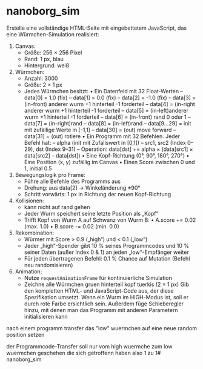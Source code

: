 # nanoborg_sim
Erstelle eine vollständige HTML-Seite mit eingebettetem JavaScript, das eine Würmchen-Simulation realisiert:
1. Canvas:
   * Größe: 256 × 256 Pixel
   * Rand: 1 px, blau
   * Hintergrund: weiß
2. Würmchen:
   * Anzahl: 3000
   * Größe: 2 × 1 px
   * Jedes Würmchen besitzt:
     • Ein Datenfeld mit 32 Float-Werten
     – data\[0] = 1.0 (fix)
     – data\[1] = 0.0 (fix)
     – data\[2] = -1.0 (fix)
     – data\[3] = (in-front) anderer wurm +1 hinterteil -1 forderteil
     – data\[4] = (in-right anderer wurm +1 hinterteil -1 forderteil
     – data\[5] = (in-left)anderer wurm +1 hinterteil -1 forderteil
     – data\[6] = (in-front) rand 0 oder 1
     – data\[7] = (in-right)rand
     – data\[8] = (in-left)rand
     – data\[9…29] = init mit zufällige Werte in \[-1,1]
     – data\[30] =  (out) move forward
     – data\[31] =  (out) rotiere
     • Ein Programm mit 32 Befehlen. Jeder Befehl hat:
     – alpha (init mit Zufallswert in \[0,1])
     – src1, src2 (Index 0–29), dst (Index 9–31)
     – Operation: data\[dst] += alpha × (data\[src1] × data\[src2] – data\[dst])
     • Eine Kopf-Richtung (0°, 90°, 180°, 270°)
     • Eine Position (x, y) zufällig im Canvas
     • Einen Score zwischen 0 und 1, initial 0.5
3. Bewegungslogik pro Frame:
   * Führe alle Befehle des Programms aus
   * Drehung: aus data\[2] → Winkeländerung ±90°
   * Schritt vorwärts: 1 px in Richtung der neuen Kopf-Richtung
4. Kollisionen:
   * kann nicht auf rand gehen
   * Jeder Wurm speichert seine letzte Position als „Kopf“
   * Trifft Kopf von Wurm A auf Schwanz von Wurm B:
     • A.score += 0.02 (max. 1.0)
     • B.score -= 0.02 (min. 0.0)
5. Rekombination:
   * Würmer mit Score > 0.9 („high“) und < 0.1 („low“)
   * Jeder „high“-Spender gibt 10 % seines Programmcodes und 10 % seiner Daten (außer Index 0 & 1) an jeden „low“-Empfänger weiter
   * Für jeden übertragenen Befehl: 0.1 % Chance auf Mutation (Befehl neu randomisieren)
6. Animation:
   * Nutze `requestAnimationFrame` für kontinuierliche Simulation
   * Zeichne alle Würmchen gruen hinterteil kopf tuerkis  (2 × 1 px)
Gib den kompletten HTML- und JavaScript-Code aus, der diese Spezifikation umsetzt.
Wenn ein Wurm im HIGH-Modus ist, soll er durch rote Farbe ersichtlich sein. Außerdem füge Schieberegler hinzu, mit denen man das Programm mit anderen Parametern initialisieren kann

nach einem programm transfer das "low" wuermchen auf eine neue random position setzen

der Programmcode-Transfer soll nur vom high wuermche zum low wuermchen geschehen die sich getroffenn haben also 1 zu 1# nanoborg_sim
